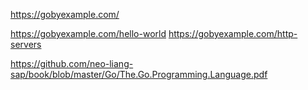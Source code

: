 https://gobyexample.com/

https://gobyexample.com/hello-world
https://gobyexample.com/http-servers

https://github.com/neo-liang-sap/book/blob/master/Go/The.Go.Programming.Language.pdf
